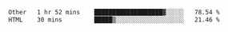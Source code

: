 <!--START_SECTION:waka-->

```txt
Other   1 hr 52 mins    ███████████████████▓░░░░░   78.54 %
HTML    30 mins         █████▒░░░░░░░░░░░░░░░░░░░   21.46 %
```

<!--END_SECTION:waka-->
